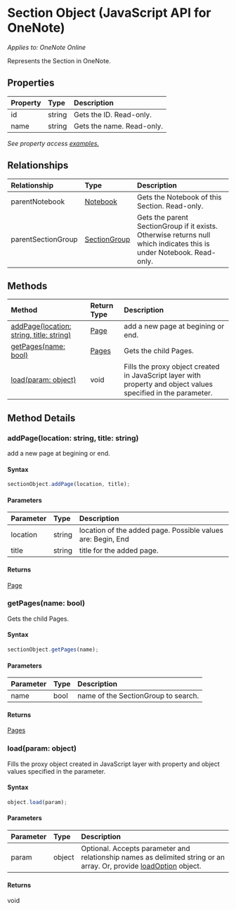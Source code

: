 # Section Object (JavaScript API for OneNote)

_Applies to: OneNote Online_

Represents the Section in OneNote.

## Properties

| Property	   | Type	|Description
|:---------------|:--------|:----------|
|id|string|Gets the ID. Read-only.|
|name|string|Gets the name. Read-only.|

_See property access [examples.](#property-access-examples)_

## Relationships
| Relationship | Type	|Description|
|:---------------|:--------|:----------|
|parentNotebook|[Notebook](notebook.md)|Gets the Notebook of this Section. Read-only.|
|parentSectionGroup|[SectionGroup](sectiongroup.md)|Gets the parent SectionGroup if it exists. Otherwise returns null which indicates this is under Notebook. Read-only.|

## Methods

| Method		   | Return Type	|Description|
|:---------------|:--------|:----------|
|[addPage(location: string, title: string)](#addpagelocation-string-title-string)|[Page](page.md)|add a new page at begining or end.|
|[getPages(name: bool)](#getpagesname-bool)|[Pages](pages.md)|Gets the child Pages.|
|[load(param: object)](#loadparam-object)|void|Fills the proxy object created in JavaScript layer with property and object values specified in the parameter.|

## Method Details


### addPage(location: string, title: string)
add a new page at begining or end.

#### Syntax
```js
sectionObject.addPage(location, title);
```

#### Parameters
| Parameter	   | Type	|Description|
|:---------------|:--------|:----------|
|location|string|location of the added page.  Possible values are: Begin, End|
|title|string|title for the added page.|

#### Returns
[Page](page.md)

### getPages(name: bool)
Gets the child Pages.

#### Syntax
```js
sectionObject.getPages(name);
```

#### Parameters
| Parameter	   | Type	|Description|
|:---------------|:--------|:----------|
|name|bool|name of the SectionGroup to search.|

#### Returns
[Pages](pages.md)

### load(param: object)
Fills the proxy object created in JavaScript layer with property and object values specified in the parameter.

#### Syntax
```js
object.load(param);
```

#### Parameters
| Parameter	   | Type	|Description|
|:---------------|:--------|:----------|
|param|object|Optional. Accepts parameter and relationship names as delimited string or an array. Or, provide [loadOption](loadoption.md) object.|

#### Returns
void
